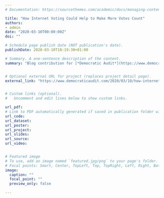 ```yaml
---
# Documentation: https://sourcethemes.com/academic/docs/managing-content/

title: "How Internet Voting Could Help to Make More Votes Count"
authors: 
- admin
date: "2020-03-10T00:00:00Z"
doi: ""

# Schedule page publish date (NOT publication's date).
publishDate: 2020-03-10T18:19:30+01:00

# Summary. A one-sentence description of the content.
summary: "Blog contribution for [*Democratic Audit*](https://www.democraticaudit.com/2020/03/10/how-internet-voting-could-help-to-make-more-votes-count/)"


# Optional external URL for project (replaces project detail page).
external_link: "https://www.democraticaudit.com/2020/03/10/how-internet-voting-could-help-to-make-more-votes-count/"


# Custom links (optional).
#   Uncomment and edit lines below to show custom links.

url_pdf: 
# Link to PDF automatically generated if saved in publication folder with same name as folder
url_code: 
url_dataset:
url_poster:
url_project:
url_slides:
url_source:
url_video:


# Featured image
# To use, add an image named `featured.jpg/png` to your page's folder. 
# Focal points: Smart, Center, TopLeft, Top, TopRight, Left, Right, BottomLeft, Bottom, BottomRight.
image:
  caption: ""
  focal_point: ""
  preview_only: false

---
```


